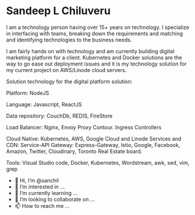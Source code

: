 # Sandeep L Chiluveru

I am a technology person having over 15+ years on technology. 
I specialize in interfacing with teams, breaking down the requirements and matching and identifying technologies to the business needs.


I am fairly hands on with technology and am currently building digital marketing platform for a client. 
Kubernetes and Docker solutions are the way to go ease out deployment issues and it is my technology solution for my current project on AWS/Linode cloud servers.


Solution technology for the digital platform solution:


Platform: NodeJS

Language: Javascript, ReactJS

Data repository: CouchDb, REDIS, FireStore

Load Balancer: Nginx, Envoy Proxy Contour. Ingress Controllers

Cloud Native: Kubernetes, AWS, Google Cloud and Linode
Services and CDN: Service-API Gateway: Express-Gateway, Istio, Google, Facebook, Amazon, Twitter, Cloudinary, Toronto Real Estate board.

Tools: Visual Studio code, Docker, Kubernetes, Wordstream, awk, sed, vim, grep


- 👋 Hi, I’m @sanchil
- 👀 I’m interested in ...
- 🌱 I’m currently learning ...
- 💞️ I’m looking to collaborate on ...
- 📫 How to reach me ...



<!---
sanchil/sanchil is a ✨ special ✨ repository because its `README.md` (this file) appears on your GitHub profile.
You can click the Preview link to take a look at your changes.
--->
